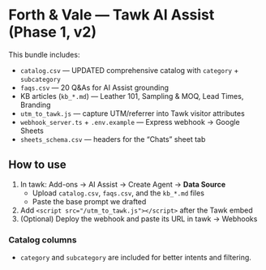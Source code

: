 # Forth & Vale — Tawk AI Assist (Phase 1, v2)

This bundle includes:
- `catalog.csv` — UPDATED comprehensive catalog with `category` + `subcategory`
- `faqs.csv` — 20 Q&As for AI Assist grounding
- KB articles (`kb_*.md`) — Leather 101, Sampling & MOQ, Lead Times, Branding
- `utm_to_tawk.js` — capture UTM/referrer into Tawk visitor attributes
- `webhook_server.ts` + `.env.example` — Express webhook → Google Sheets
- `sheets_schema.csv` — headers for the “Chats” sheet tab

## How to use
1) In tawk: Add-ons → AI Assist → Create Agent → **Data Source**
   - Upload `catalog.csv`, `faqs.csv`, and the `kb_*.md` files
   - Paste the base prompt we drafted
2) Add `<script src="/utm_to_tawk.js"></script>` after the Tawk embed
3) (Optional) Deploy the webhook and paste its URL in tawk → Webhooks

### Catalog columns
- `category` and `subcategory` are included for better intents and filtering.
